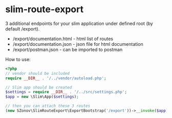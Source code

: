 # slim-route-export

3 additional endpoints for your slim application under defined root (by default /export).

* /export/documentation.html - html list of routes
* /export/documentation.json - json file for html documentation
* /export/postman.json - can be imported to postman

How to use:

```php
<?php
// vendor should be included
require __DIR__ . '/../vendor/autoload.php';

// Slim app should be created
$settings = require __DIR__ . '/../src/settings.php';
$app = new \Slim\App($settings);

// then you can attach these 3 routes   
(new SZonov\SlimRouteExport\ExportBootstrap('/export'))->__invoke($app);
```
